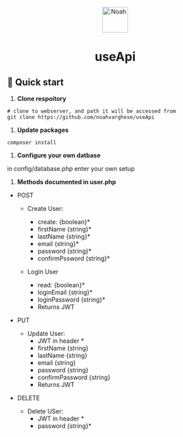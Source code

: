 <p align="center">
  <a href="https://www.gatsbyjs.org">
    <img alt="Noah" src="https://noahvarghese.me/favicon.ico" width="60" />
  </a>
</p>
<h1 align="center">
  useApi
</h1>

## 🚀 Quick start

1.  **Clone respoitory**

  ```shell
  # clone to webserver, and path it will be accessed from
  git clone https://github.com/noahvarghese/useApi
  ```
  
1.  **Update packages**

  ```shell
  composer install
  ```
 
1.  **Configure your own datbase**

  in config/database.php
  enter your own setup
 
1.  **Methods documented in user.php**

  - POST
  
    - Create User:
      - create: {boolean}*
      - firstName {string}*
      - lastName {string}*
      - email {string}*
      - password {string}*
      - confirmPssword {string}*
      
    - Login User
      - read: {boolean}*
      - loginEmail {string}*
      - loginPassword {string}*
      - Returns JWT 
   
  - PUT
    - Update User:
      - JWT in header *
      - firstName {string}
      - lastName {string}
      - email {string}
      - password {string}
      - confirmPassword {string}
      - Returns JWT
  - DELETE
    - Delete USer:
      - JWT in header *
      - password {string}*
